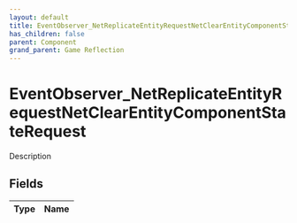 ```yaml
---
layout: default
title: EventObserver_NetReplicateEntityRequestNetClearEntityComponentStateRequest
has_children: false
parent: Component
grand_parent: Game Reflection
---
```

# EventObserver_NetReplicateEntityRequestNetClearEntityComponentStateRequest
Description 

## Fields

| Type | Name |
|:----------|:--------------|

